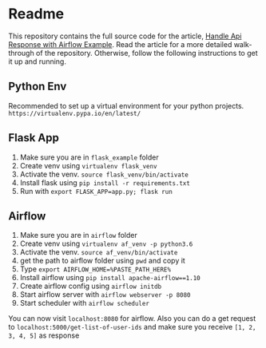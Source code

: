 # Readme
This repository contains the full source code for the article, [Handle Api Response with Airflow Example](https://medium.com/stashaway-engineering/handling-api-errors-with-airflow-79738868d663). Read the article for a more detailed walk-through of the repository. Otherwise, follow the following instructions to get it up and running.

## Python Env
Recommended to set up a virtual environment for your python projects. 
`https://virtualenv.pypa.io/en/latest/`

## Flask App
1. Make sure you are in `flask_example` folder
2. Create venv using `virtualenv flask_venv`
3. Activate the venv. `source flask_venv/bin/activate`
4. Install flask using `pip install -r requirements.txt`
5. Run with `export FLASK_APP=app.py; flask run`

## Airflow
1. Make sure you are in `airflow` folder
2. Create venv using `virtualenv af_venv -p python3.6`
3. Activate the venv. `source af_venv/bin/activate`
3. get the path to airflow folder using `pwd` and copy it
4. Type `export AIRFLOW_HOME=%PASTE_PATH_HERE%`
5. Install airflow using `pip install apache-airflow==1.10`
6. Create airflow config using `airflow initdb`
7. Start airflow server with `airflow webserver -p 8080`
9. Start scheduler with `airflow scheduler`

You can now visit `localhost:8080` for airflow.
Also you can do a get request to `localhost:5000/get-list-of-user-ids` 
and make sure you receive `[1, 2, 3, 4, 5]` as response
